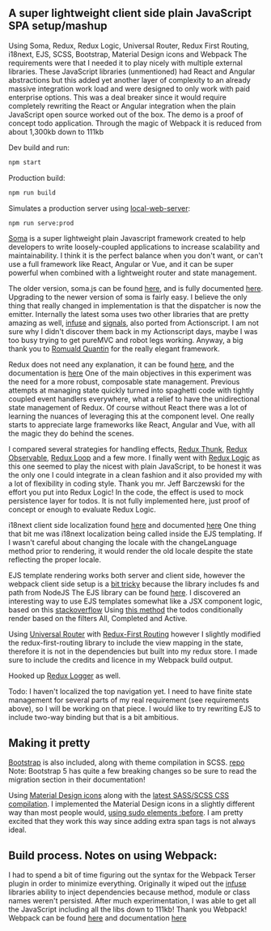 ## A super lightweight client side plain JavaScript SPA setup/mashup
Using Soma, Redux, Redux Logic, Universal Router, Redux First Routing, i18next, EJS, SCSS, Bootstrap, Material Design icons and Webpack
The requirements were that I needed it to play nicely with multiple external libraries.  These JavaScript libraries (unmentioned) had React and Angular abstractions but this added yet another layer of complexity to an already massive integration work load and were designed to only work with paid enterprise options.  This was a deal breaker since it would require completely rewriting the React or Angular integration when the plain JavaScript open source worked out of the box.
The demo is a proof of concept todo application. Through the magic of Webpack it is reduced from about 1,300kb down to 111kb

Dev build and run:

```bash
npm start
```
Production build:

```bash
npm run build
```

Simulates a production server using [local-web-server](https://github.com/lwsjs/local-web-server):

```bash
npm run serve:prod
```
[Soma](https://github.com/soundstep/soma) is a super lightweight plain Javascript framework created to help developers to write loosely-coupled applications to increase scalability and maintainability.
I think it is the perfect balance when you don't want, or can't use a full framework like React, Angular or Vue, and it can be super powerful when combined with a lightweight router and state management.

The older version, soma.js can be found [here](https://github.com/somajs/somajs), and is fully documented [here](http://somajs.github.io/somajs/site/). Upgrading to the newer version of soma is  fairly easy. I believe the only thing that really changed in implementation is that the dispatcher is now the emitter.
Internally the latest soma uses two other libraries that are pretty amazing as well, [infuse](https://github.com/soundstep/infuse) and [signals](https://github.com/millermedeiros/js-signals), also ported from Actionscript.
I am not sure why I didn't discover them back in my Actionscript days, maybe I was too busy trying to get pureMVC and robot legs working.
Anyway, a big thank you to [Romuald Quantin](http://www.soundstep.com/blog/about/) for the really elegant framework.

Redux does not need any explanation, it can be found [here](https://github.com/reduxjs/redux), and the documentation is [here](https://redux.js.org/introduction/getting-started)
One of the main objectives in this experiment was the need for a more robust, composable state management. Previous attempts at managing state quickly turned into spaghetti code with tightly coupled event handlers everywhere, what a relief to have the unidirectional state management of Redux.
Of course without React there was a lot of learning the nuances of leveraging this at the component level. One really starts to appreciate large frameworks like React, Angular and Vue, with all the magic they do behind the scenes.

I compared several strategies for handling effects, [Redux Thunk](https://github.com/gaearon/redux-thunk), [Redux Observable](https://github.com/redux-observable/redux-observable), [Redux Loop](https://github.com/raisemarketplace/redux-loop) and a few more. I finally went with [Redux Logic](https://github.com/jeffbski/redux-logic) as this one seemed to play the nicest with plain JavaScript, to be honest it was the only one I could integrate in a clean fashion and it also provided my with a lot of flexibility in coding style. Thank you mr. Jeff Barczewski for the effort you put into Redux Logic!
In the code, the effect is used to mock persistence layer for todos. It is not fully implemented here, just proof of concept or enough to evaluate Redux Logic.

i18next client side localization found [here](https://github.com/i18next/i18next) and documented [here](https://www.i18next.com/overview/getting-started)
One thing that bit me was i18next localization being called inside the EJS templating. If I wasn't careful about changing the locale with the changeLanguage method prior to rendering, it would render the old locale despite the state reflecting the proper locale.

EJS template rendering works both server and client side, however the webpack client side setup is a [bit tricky](https://github.com/gregbown/soma-redux-i18next-webpack/blob/fb956ef0ada4d263a1d23c1f76e190953a9a075a/webpack.config.js#L16) because the library includes fs and path from NodeJS
The EJS library can be found [here](https://github.com/mde/ejs). 
I discovered an interesting way to use EJS templates somewhat like a JSX component logic, based on this [stackoverflow](https://stackoverflow.com/questions/53797268/making-component-like-elements-in-ejs)
Using [this method](https://github.com/gregbown/soma-redux-i18next-webpack/blob/5bc24b06c85dc3ffae4a5a17a877fa010c154121/_assets/json/config.json#L18) the todos conditionally render based on the filters All, Completed and Active.

Using [Universal Router](https://github.com/kriasoft/universal-router) with [Redux-First Routing](https://github.com/mksarge/redux-first-routing) however I slightly modified the redux-first-routing library to include the view mapping in the state, therefore it is not in the dependencies but built into my redux store.
I made sure to include the credits and licence in my Webpack build output.

Hooked up [Redux Logger](https://github.com/LogRocket/redux-logger) as well.

Todo: I haven't localized the top navigation yet. I need to have finite state management for several parts of my real requirement (see requirements above), so I will be working on that piece. I would like to try rewriting EJS to include two-way binding but that is a bit ambitious.

## Making it pretty

[Bootstrap](https://getbootstrap.com/docs/5.0/getting-started/introduction/) is also included, along with theme compilation in SCSS. [repo](https://github.com/twbs/bootstrap)
Note: Bootstrap 5 has quite a few breaking changes so be sure to read the migration section in their documentation!

Using [Material Design icons](https://material.io/resources/icons/?style=baseline) along with the [latest SASS/SCSS CSS compilation](https://github.com/sass/dart-sass).
I implemented the Material Design icons in a slightly different way than most people would, [using sudo elements :before](https://github.com/gregbown/soma-redux-i18next-webpack/blob/5bc24b06c85dc3ffae4a5a17a877fa010c154121/_scss/theme/todo-theme.scss#L176).
I am pretty excited that they work this way since adding extra span tags is not always ideal.

## Build process. Notes on using Webpack:
I had to spend a bit of time figuring out the syntax for the Webpack Terser plugin in order to minimize everything. Originally it wiped out the [infuse](https://github.com/soundstep/infuse) libraries ability to inject dependencies because method, module or class names weren't persisted.
After much experimentation, I was able to get all the JavaScript including all the libs down to 111kb!  Thank you Webpack!
Webpack can be found [here](https://github.com/webpack/webpack) and documentation [here](https://webpack.js.org/concepts/)



